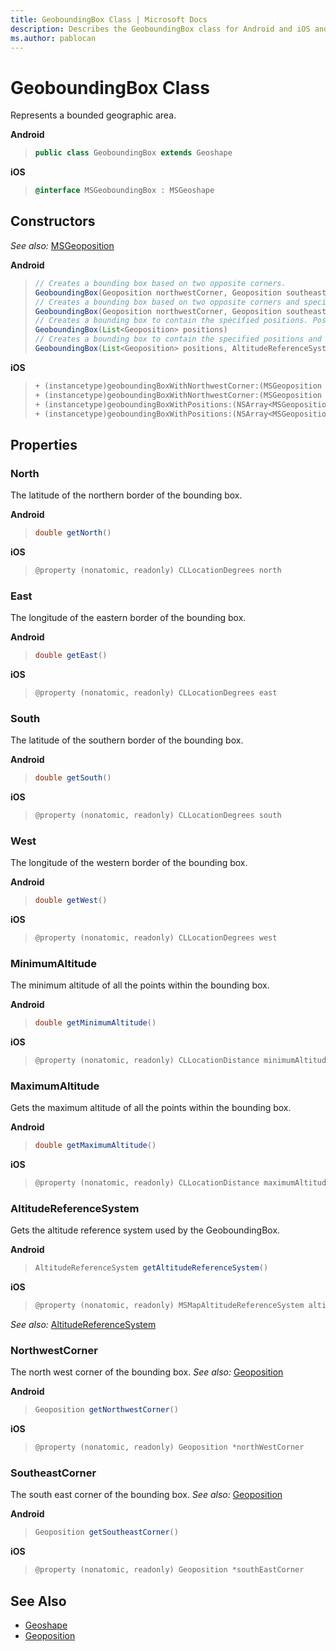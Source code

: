 ```yaml
---
title: GeoboundingBox Class | Microsoft Docs
description: Describes the GeoboundingBox class for Android and iOS and provides the class' constructors, properties, and additional references.
ms.author: pablocan
---
```


# GeoboundingBox Class

Represents a bounded geographic area.

**Android**

>```java
> public class GeoboundingBox extends Geoshape
>```

**iOS**

>```objectivec
> @interface MSGeoboundingBox : MSGeoshape
>```

## Constructors

_See also:_ [MSGeoposition](Geoposition-class.md)

**Android**

>```java
> // Creates a bounding box based on two opposite corners. 
> GeoboundingBox(Geoposition northwestCorner, Geoposition southeastCorner)
> // Creates a bounding box based on two opposite corners and specified altitude reference system. 
> GeoboundingBox(Geoposition northwestCorner, Geoposition southeastCorner, AltitudeReferenceSystem altitudeReferenceSystem)
> // Creates a bounding box to contain the specified positions. Positions must contain at least 1 element.
> GeoboundingBox(List<Geoposition> positions)
> // Creates a bounding box to contain the specified positions and altitude reference system. Positions must contain at least 1 element.
> GeoboundingBox(List<Geoposition> positions, AltitudeReferenceSystem altitudeReferenceSystem)
>```

**iOS**
>```objectivec
>+ (instancetype)geoboundingBoxWithNorthwestCorner:(MSGeoposition *)northwestCorner southeastCorner:(MSGeoposition *)southeastCorner
>+ (instancetype)geoboundingBoxWithNorthwestCorner:(MSGeoposition *)northwestCorner southeastCorner:(MSGeoposition *)southeastCorner altitudeReferenceSystem:(MSMapAltitudeReferenceSystem altitudeReferenceSystem
>+ (instancetype)geoboundingBoxWithPositions:(NSArray<MSGeoposition *> *)positions
>+ (instancetype)geoboundingBoxWithPositions:(NSArray<MSGeoposition *> *)positions altitudeReferenceSystem:(MSMapAltitudeReferenceSystem)altitudeReferenceSystem
>```


## Properties

### North

The latitude of the northern border of the bounding box.

**Android**

>```java
> double getNorth()
>```

**iOS**

>```objectivec
> @property (nonatomic, readonly) CLLocationDegrees north
>```


### East

The longitude of the eastern border of the bounding box.

**Android**

>```java
> double getEast()
>```

**iOS**

>```objectivec
> @property (nonatomic, readonly) CLLocationDegrees east
>```

### South

The latitude of the southern border of the bounding box.

**Android**

>```java
> double getSouth()
>```

**iOS**

>```objectivec
> @property (nonatomic, readonly) CLLocationDegrees south
>```

### West

The longitude of the western border of the bounding box.

**Android**

>```java
> double getWest()
>```

**iOS**

>```objectivec
> @property (nonatomic, readonly) CLLocationDegrees west
>```

### MinimumAltitude

The minimum altitude of all the points within the bounding box.

**Android**

>```java
> double getMinimumAltitude()
>```

**iOS**

>```objectivec
> @property (nonatomic, readonly) CLLocationDistance minimumAltitude
>```

### MaximumAltitude

Gets the maximum altitude of all the points within the bounding box.

**Android**

>```java
> double getMaximumAltitude()
>```

**iOS**

>```objectivec
> @property (nonatomic, readonly) CLLocationDistance maximumAltitude
>```

### AltitudeReferenceSystem

Gets the altitude reference system used by the GeoboundingBox.

**Android**

>```java
> AltitudeReferenceSystem getAltitudeReferenceSystem()
>```

**iOS**

>```objectivec 
> @property (nonatomic, readonly) MSMapAltitudeReferenceSystem altitudeReferenceSystem
>```

_See also:_ [AltitudeReferenceSystem](AltitudeReferenceSystem-enumeration.md)

### NorthwestCorner

The north west corner of the bounding box.
_See also:_ [Geoposition](Geoposition-class.md)

**Android**

>```java
> Geoposition getNorthwestCorner()
>```

**iOS**

>```objectivec
> @property (nonatomic, readonly) Geoposition *northWestCorner
>```

### SoutheastCorner

The south east corner of the bounding box.
_See also:_ [Geoposition](Geoposition-class.md)

**Android**

>```java
> Geoposition getSoutheastCorner()
>```

**iOS**

>```objectivec
> @property (nonatomic, readonly) Geoposition *southEastCorner
>```

## See Also

* [Geoshape](Geoshape-class.md)
* [Geoposition](Geoposition-class.md)